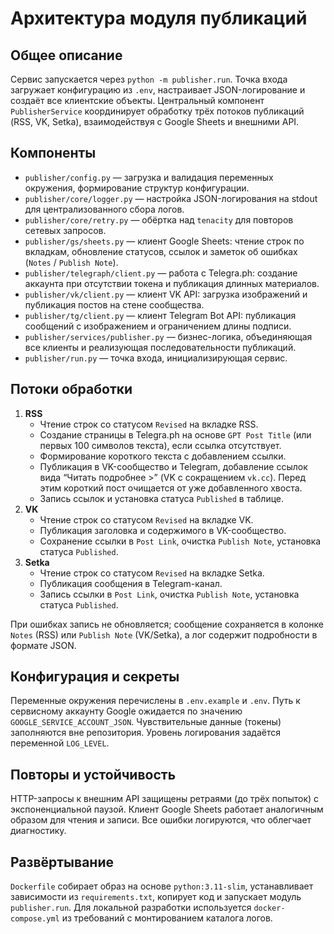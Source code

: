 Архитектура модуля публикаций
==============================

Общее описание
--------------
Сервис запускается через `python -m publisher.run`. Точка входа загружает конфигурацию из `.env`, настраивает JSON-логирование и создаёт все клиентские объекты. Центральный компонент `PublisherService` координирует обработку трёх потоков публикаций (RSS, VK, Setka), взаимодействуя с Google Sheets и внешними API.

Компоненты
----------
- `publisher/config.py` — загрузка и валидация переменных окружения, формирование структур конфигурации.
- `publisher/core/logger.py` — настройка JSON-логирования на stdout для централизованного сбора логов.
- `publisher/core/retry.py` — обёртка над `tenacity` для повторов сетевых запросов.
- `publisher/gs/sheets.py` — клиент Google Sheets: чтение строк по вкладкам, обновление статусов, ссылок и заметок об ошибках (`Notes` / `Publish Note`).
- `publisher/telegraph/client.py` — работа с Telegra.ph: создание аккаунта при отсутствии токена и публикация длинных материалов.
- `publisher/vk/client.py` — клиент VK API: загрузка изображений и публикация постов на стене сообщества.
- `publisher/tg/client.py` — клиент Telegram Bot API: публикация сообщений с изображением и ограничением длины подписи.
- `publisher/services/publisher.py` — бизнес-логика, объединяющая все клиенты и реализующая последовательности публикаций.
- `publisher/run.py` — точка входа, инициализирующая сервис.

Потоки обработки
----------------
1. **RSS**  
   - Чтение строк со статусом `Revised` на вкладке RSS.  
   - Создание страницы в Telegra.ph на основе `GPT Post Title` (или первых 100 символов текста), если ссылка отсутствует.  
   - Формирование короткого текста с добавлением ссылки.  
   - Публикация в VK-сообщество и Telegram, добавление ссылок вида “Читать подробнее >” (VK с сокращением `vk.cc`). Перед этим короткий пост очищается от уже добавленного хвоста.  
   - Запись ссылок и установка статуса `Published` в таблице.
2. **VK**  
   - Чтение строк со статусом `Revised` на вкладке VK.  
   - Публикация заголовка и содержимого в VK-сообщество.  
   - Сохранение ссылки в `Post Link`, очистка `Publish Note`, установка статуса `Published`.
3. **Setka**  
   - Чтение строк со статусом `Revised` на вкладке Setka.  
   - Публикация сообщения в Telegram-канал.  
   - Запись ссылки в `Post Link`, очистка `Publish Note`, установка статуса `Published`.

При ошибках запись не обновляется; сообщение сохраняется в колонке `Notes` (RSS) или `Publish Note` (VK/Setka), а лог содержит подробности в формате JSON.

Конфигурация и секреты
----------------------
Переменные окружения перечислены в `.env.example` и `.env`. Путь к сервисному аккаунту Google ожидается по значению `GOOGLE_SERVICE_ACCOUNT_JSON`. Чувствительные данные (токены) заполняются вне репозитория. Уровень логирования задаётся переменной `LOG_LEVEL`.

Повторы и устойчивость
----------------------
HTTP-запросы к внешним API защищены ретраями (до трёх попыток) с экспоненциальной паузой. Клиент Google Sheets работает аналогичным образом для чтения и записи. Все ошибки логируются, что облегчает диагностику.

Развёртывание
-------------
`Dockerfile` собирает образ на основе `python:3.11-slim`, устанавливает зависимости из `requirements.txt`, копирует код и запускает модуль `publisher.run`. Для локальной разработки используется `docker-compose.yml` из требований с монтированием каталога логов.
